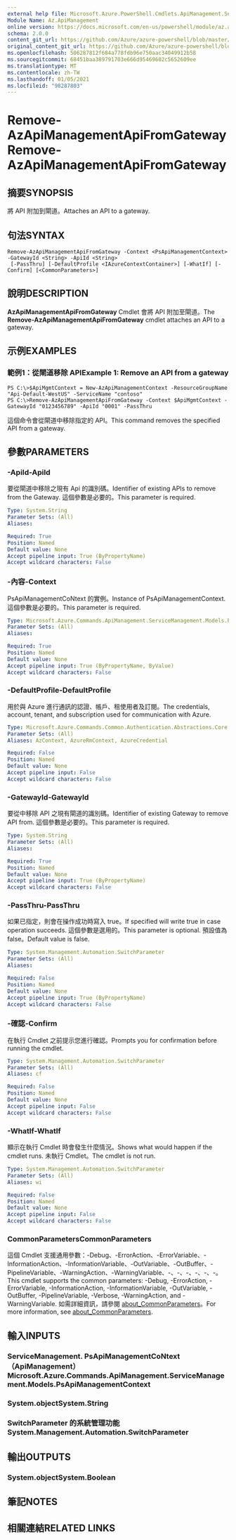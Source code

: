 ```yaml
---
external help file: Microsoft.Azure.PowerShell.Cmdlets.ApiManagement.ServiceManagement.dll-Help.xml
Module Name: Az.ApiManagement
online version: https://docs.microsoft.com/en-us/powershell/module/az.apimanagement/remove-azapimanagementapifromgateway
schema: 2.0.0
content_git_url: https://github.com/Azure/azure-powershell/blob/master/src/ApiManagement/ApiManagement/help/Remove-AzApiManagementApiFromGateway.md
original_content_git_url: https://github.com/Azure/azure-powershell/blob/master/src/ApiManagement/ApiManagement/help/Remove-AzApiManagementApiFromGateway.md
ms.openlocfilehash: 506287812f684a778fdb96e750aac34049912b58
ms.sourcegitcommit: 68451baa389791703e666d95469602c5652609ee
ms.translationtype: MT
ms.contentlocale: zh-TW
ms.lasthandoff: 01/05/2021
ms.locfileid: "98287803"
---
```

# <span data-ttu-id="edd0c-101">Remove-AzApiManagementApiFromGateway</span><span class="sxs-lookup"><span data-stu-id="edd0c-101">Remove-AzApiManagementApiFromGateway</span></span>

## <span data-ttu-id="edd0c-102">摘要</span><span class="sxs-lookup"><span data-stu-id="edd0c-102">SYNOPSIS</span></span>
<span data-ttu-id="edd0c-103">將 API 附加到閘道。</span><span class="sxs-lookup"><span data-stu-id="edd0c-103">Attaches an API to a gateway.</span></span>

## <span data-ttu-id="edd0c-104">句法</span><span class="sxs-lookup"><span data-stu-id="edd0c-104">SYNTAX</span></span>

```
Remove-AzApiManagementApiFromGateway -Context <PsApiManagementContext> -GatewayId <String> -ApiId <String>
 [-PassThru] [-DefaultProfile <IAzureContextContainer>] [-WhatIf] [-Confirm] [<CommonParameters>]
```

## <span data-ttu-id="edd0c-105">說明</span><span class="sxs-lookup"><span data-stu-id="edd0c-105">DESCRIPTION</span></span>
<span data-ttu-id="edd0c-106">**AzApiManagementApiFromGateway** Cmdlet 會將 API 附加至閘道。</span><span class="sxs-lookup"><span data-stu-id="edd0c-106">The **Remove-AzApiManagementApiFromGateway** cmdlet attaches an API to a gateway.</span></span>

## <span data-ttu-id="edd0c-107">示例</span><span class="sxs-lookup"><span data-stu-id="edd0c-107">EXAMPLES</span></span>

### <span data-ttu-id="edd0c-108">範例1：從閘道移除 API</span><span class="sxs-lookup"><span data-stu-id="edd0c-108">Example 1: Remove an API from a gateway</span></span>
```
PS C:\>$ApiMgmtContext = New-AzApiManagementContext -ResourceGroupName "Api-Default-WestUS" -ServiceName "contoso"
PS C:\>Remove-AzApiManagementApiFromGateway -Context $ApiMgmtContext -GatewayId "0123456789" -ApiId "0001" -PassThru
```

<span data-ttu-id="edd0c-109">這個命令會從閘道中移除指定的 API。</span><span class="sxs-lookup"><span data-stu-id="edd0c-109">This command removes the specified API from a gateway.</span></span>

## <span data-ttu-id="edd0c-110">參數</span><span class="sxs-lookup"><span data-stu-id="edd0c-110">PARAMETERS</span></span>

### <span data-ttu-id="edd0c-111">-ApiId</span><span class="sxs-lookup"><span data-stu-id="edd0c-111">-ApiId</span></span>
<span data-ttu-id="edd0c-112">要從閘道中移除之現有 Api 的識別碼。</span><span class="sxs-lookup"><span data-stu-id="edd0c-112">Identifier of existing APIs to remove from the Gateway.</span></span>
<span data-ttu-id="edd0c-113">這個參數是必要的。</span><span class="sxs-lookup"><span data-stu-id="edd0c-113">This parameter is required.</span></span>

```yaml
Type: System.String
Parameter Sets: (All)
Aliases:

Required: True
Position: Named
Default value: None
Accept pipeline input: True (ByPropertyName)
Accept wildcard characters: False
```

### <span data-ttu-id="edd0c-114">-內容</span><span class="sxs-lookup"><span data-stu-id="edd0c-114">-Context</span></span>
<span data-ttu-id="edd0c-115">PsApiManagementCoNtext 的實例。</span><span class="sxs-lookup"><span data-stu-id="edd0c-115">Instance of PsApiManagementContext.</span></span>
<span data-ttu-id="edd0c-116">這個參數是必要的。</span><span class="sxs-lookup"><span data-stu-id="edd0c-116">This parameter is required.</span></span>

```yaml
Type: Microsoft.Azure.Commands.ApiManagement.ServiceManagement.Models.PsApiManagementContext
Parameter Sets: (All)
Aliases:

Required: True
Position: Named
Default value: None
Accept pipeline input: True (ByPropertyName, ByValue)
Accept wildcard characters: False
```

### <span data-ttu-id="edd0c-117">-DefaultProfile</span><span class="sxs-lookup"><span data-stu-id="edd0c-117">-DefaultProfile</span></span>
<span data-ttu-id="edd0c-118">用於與 Azure 進行通訊的認證、帳戶、租使用者及訂閱。</span><span class="sxs-lookup"><span data-stu-id="edd0c-118">The credentials, account, tenant, and subscription used for communication with Azure.</span></span>

```yaml
Type: Microsoft.Azure.Commands.Common.Authentication.Abstractions.Core.IAzureContextContainer
Parameter Sets: (All)
Aliases: AzContext, AzureRmContext, AzureCredential

Required: False
Position: Named
Default value: None
Accept pipeline input: False
Accept wildcard characters: False
```

### <span data-ttu-id="edd0c-119">-GatewayId</span><span class="sxs-lookup"><span data-stu-id="edd0c-119">-GatewayId</span></span>
<span data-ttu-id="edd0c-120">要從中移除 API 之現有閘道的識別碼。</span><span class="sxs-lookup"><span data-stu-id="edd0c-120">Identifier of existing Gateway to remove API from.</span></span>
<span data-ttu-id="edd0c-121">這個參數是必要的。</span><span class="sxs-lookup"><span data-stu-id="edd0c-121">This parameter is required.</span></span>

```yaml
Type: System.String
Parameter Sets: (All)
Aliases:

Required: True
Position: Named
Default value: None
Accept pipeline input: True (ByPropertyName)
Accept wildcard characters: False
```

### <span data-ttu-id="edd0c-122">-PassThru</span><span class="sxs-lookup"><span data-stu-id="edd0c-122">-PassThru</span></span>
<span data-ttu-id="edd0c-123">如果已指定，則會在操作成功時寫入 true。</span><span class="sxs-lookup"><span data-stu-id="edd0c-123">If specified will write true in case operation succeeds.</span></span>
<span data-ttu-id="edd0c-124">這個參數是選用的。</span><span class="sxs-lookup"><span data-stu-id="edd0c-124">This parameter is optional.</span></span>
<span data-ttu-id="edd0c-125">預設值為 false。</span><span class="sxs-lookup"><span data-stu-id="edd0c-125">Default value is false.</span></span>

```yaml
Type: System.Management.Automation.SwitchParameter
Parameter Sets: (All)
Aliases:

Required: False
Position: Named
Default value: None
Accept pipeline input: True (ByPropertyName)
Accept wildcard characters: False
```

### <span data-ttu-id="edd0c-126">-確認</span><span class="sxs-lookup"><span data-stu-id="edd0c-126">-Confirm</span></span>
<span data-ttu-id="edd0c-127">在執行 Cmdlet 之前提示您進行確認。</span><span class="sxs-lookup"><span data-stu-id="edd0c-127">Prompts you for confirmation before running the cmdlet.</span></span>

```yaml
Type: System.Management.Automation.SwitchParameter
Parameter Sets: (All)
Aliases: cf

Required: False
Position: Named
Default value: None
Accept pipeline input: False
Accept wildcard characters: False
```

### <span data-ttu-id="edd0c-128">-WhatIf</span><span class="sxs-lookup"><span data-stu-id="edd0c-128">-WhatIf</span></span>
<span data-ttu-id="edd0c-129">顯示在執行 Cmdlet 時會發生什麼情況。</span><span class="sxs-lookup"><span data-stu-id="edd0c-129">Shows what would happen if the cmdlet runs.</span></span> <span data-ttu-id="edd0c-130">未執行 Cmdlet。</span><span class="sxs-lookup"><span data-stu-id="edd0c-130">The cmdlet is not run.</span></span>

```yaml
Type: System.Management.Automation.SwitchParameter
Parameter Sets: (All)
Aliases: wi

Required: False
Position: Named
Default value: None
Accept pipeline input: False
Accept wildcard characters: False
```

### <span data-ttu-id="edd0c-131">CommonParameters</span><span class="sxs-lookup"><span data-stu-id="edd0c-131">CommonParameters</span></span>
<span data-ttu-id="edd0c-132">這個 Cmdlet 支援通用參數：-Debug、-ErrorAction、-ErrorVariable、-InformationAction、-InformationVariable、-OutVariable、-OutBuffer、-PipelineVariable、-WarningAction、-WarningVariable、-、-、-、-、-、-。</span><span class="sxs-lookup"><span data-stu-id="edd0c-132">This cmdlet supports the common parameters: -Debug, -ErrorAction, -ErrorVariable, -InformationAction, -InformationVariable, -OutVariable, -OutBuffer, -PipelineVariable, -Verbose, -WarningAction, and -WarningVariable.</span></span> <span data-ttu-id="edd0c-133">如需詳細資訊，請參閱 [about_CommonParameters](http://go.microsoft.com/fwlink/?LinkID=113216)。</span><span class="sxs-lookup"><span data-stu-id="edd0c-133">For more information, see [about_CommonParameters](http://go.microsoft.com/fwlink/?LinkID=113216).</span></span>

## <span data-ttu-id="edd0c-134">輸入</span><span class="sxs-lookup"><span data-stu-id="edd0c-134">INPUTS</span></span>

### <span data-ttu-id="edd0c-135">ServiceManagement. PsApiManagementCoNtext （ApiManagement）</span><span class="sxs-lookup"><span data-stu-id="edd0c-135">Microsoft.Azure.Commands.ApiManagement.ServiceManagement.Models.PsApiManagementContext</span></span>

### <span data-ttu-id="edd0c-136">System.object</span><span class="sxs-lookup"><span data-stu-id="edd0c-136">System.String</span></span>

### <span data-ttu-id="edd0c-137">SwitchParameter 的系統管理功能</span><span class="sxs-lookup"><span data-stu-id="edd0c-137">System.Management.Automation.SwitchParameter</span></span>

## <span data-ttu-id="edd0c-138">輸出</span><span class="sxs-lookup"><span data-stu-id="edd0c-138">OUTPUTS</span></span>

### <span data-ttu-id="edd0c-139">System.object</span><span class="sxs-lookup"><span data-stu-id="edd0c-139">System.Boolean</span></span>

## <span data-ttu-id="edd0c-140">筆記</span><span class="sxs-lookup"><span data-stu-id="edd0c-140">NOTES</span></span>

## <span data-ttu-id="edd0c-141">相關連結</span><span class="sxs-lookup"><span data-stu-id="edd0c-141">RELATED LINKS</span></span>
